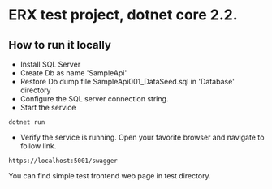 # ERX test project, dotnet core 2.2.

## How to run it locally
* Install SQL Server
* Create Db as name 'SampleApi'
* Restore Db dump file SampleApi001_DataSeed.sql in 'Database' directory
* Configure the SQL server connection string.
* Start the service
```
dotnet run
```
* Verify the service is running. Open your favorite browser and navigate to follow link.
```
https://localhost:5001/swagger
```

You can find simple test frontend web page in test directory.

